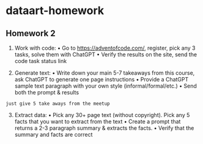 # dataart-homework

## Homework 2
1. Work with code:
• Go to https://adventofcode.com/, register, pick any 3 tasks, solve them with ChatGPT
• Verify the results on the site, send the code task status link


2. Generate text:
• Write down your main 5-7 takeaways from this course, ask ChatGPT to generate one page instructions
• Provide a ChatGPT sample text paragraph with your own style (informal/formal/etc.)
• Send both the prompt & results

```
just give 5 take aways from the meetup

```

3. Extract data:
• Pick any 30+ page text (without copyright). Pick any 5 facts that you want to extract from the text
• Create a prompt that returns a 2-3 paragraph summary & extracts the facts.
• Verify that the summary and facts are correct